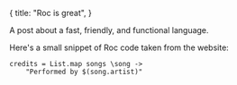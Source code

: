 {
  title: "Roc is great",
}

A post about a fast, friendly, and functional language.

Here's a small snippet of Roc code taken from the website:

```roc
credits = List.map songs \song ->
    "Performed by $(song.artist)"
```
